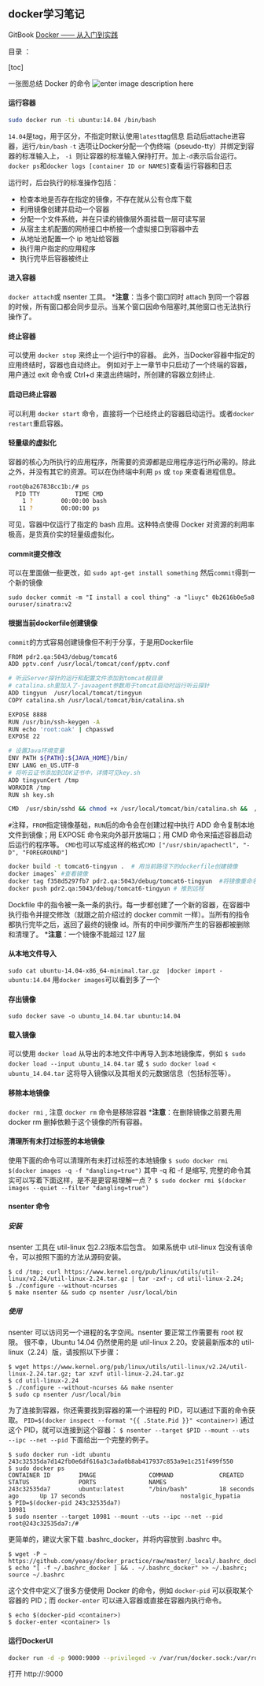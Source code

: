 


## docker学习笔记
GitBook [Docker —— 从入门到实践](https://www.gitbook.com/book/yeasy/docker_practice/details)

目录 ：

[toc]

一张图总结 Docker 的命令
![enter image description here](https://i.imgur.com/IVtcpGn.png)

#### 运行容器
```bash
sudo docker run -ti ubuntu:14.04 /bin/bash
```
`14.04`是tag，用于区分，不指定时默认使用`latest`tag信息
启动后attache进容器，运行`/bin/bash`
`-t` 选项让Docker分配一个伪终端（pseudo-tty）并绑定到容器的标准输入上， `-i `则让容器的标准输入保持打开。加上`-d`表示后台运行。
`docker ps`和`docker logs [container ID or NAMES]`查看运行容器和日志

运行时，后台执行的标准操作包括：
- 检查本地是否存在指定的镜像，不存在就从公有仓库下载
- 利用镜像创建并启动一个容器
- 分配一个文件系统，并在只读的镜像层外面挂载一层可读写层
- 从宿主主机配置的网桥接口中桥接一个虚拟接口到容器中去
- 从地址池配置一个 ip 地址给容器
- 执行用户指定的应用程序
- 执行完毕后容器被终止

#### 进入容器
`docker attach`或 nsenter 工具。
***注意**：当多个窗口同时 attach 到同一个容器的时候，所有窗口都会同步显示。当某个窗口因命令阻塞时,其他窗口也无法执行操作了。

#### 终止容器
可以使用 `docker stop` 来终止一个运行中的容器。
此外，当Docker容器中指定的应用终结时，容器也自动终止。 例如对于上一章节中只启动了一个终端的容器，用户通过 exit 命令或 Ctrl+d 来退出终端时，所创建的容器立刻终止.

#### 启动已终止容器
可以利用 `docker start` 命令，直接将一个已经终止的容器启动运行。或者`docker restart`重启容器。

#### 轻量级的虚拟化
容器的核心为所执行的应用程序，所需要的资源都是应用程序运行所必需的。除此之外，并没有其它的资源。可以在伪终端中利用 `ps` 或 `top` 来查看进程信息。
```bash
root@ba267838cc1b:/# ps
  PID TTY          TIME CMD
    1 ?        00:00:00 bash
   11 ?        00:00:00 ps
```
可见，容器中仅运行了指定的 bash 应用。这种特点使得 Docker 对资源的利用率极高，是货真价实的轻量级虚拟化。

#### commit提交修改
可以在里面做一些更改，如
`sudo apt-get install something`
然后`commit`得到一个新的镜像
```
sudo docker commit -m "I install a cool thing" -a "liuyc" 0b2616b0e5a8 ouruser/sinatra:v2
```

#### 根据当前dockerfile创建镜像
 `commit`的方式容易创建镜像但不利于分享，于是用Dockerfile
```bash
FROM pdr2.qa:5043/debug/tomcat6
ADD pptv.conf /usr/local/tomcat/conf/pptv.conf

# 听云Server探针的运行和配置文件添加到tomcat根目录
# catalina.sh里加入了-javaagent参数用于tomcat启动时运行听云探针
ADD tingyun  /usr/local/tomcat/tingyun
COPY catalina.sh /usr/local/tomcat/bin/catalina.sh

EXPOSE 8888
RUN /usr/bin/ssh-keygen -A
RUN echo 'root:oak' | chpasswd
EXPOSE 22

# 设置Java环境变量
ENV PATH ${PATH}:${JAVA_HOME}/bin/
ENV LANG en_US.UTF-8
# 将听云证书添加到JDK证书中，详情可见key.sh
ADD tingyunCert /tmp
WORKDIR /tmp
RUN sh key.sh

CMD  /usr/sbin/sshd && chmod +x /usr/local/tomcat/bin/catalina.sh &&  /usr/local/tomcat/bin/catalina.sh run
```
`#`注释，`FROM`指定镜像基础，`RUN`后的命令会在创建过程中执行
 ADD 命令复制本地文件到镜像；用 EXPOSE 命令来向外部开放端口；用 CMD 命令来描述容器启动后运行的程序等。
 `CMD`也可以写成这样的格式`CMD ["/usr/sbin/apachectl", "-D", "FOREGROUND"]`

```bash
docker build -t tomcat6-tingyun .  # 用当前路径下的dockerfile创建镜像
docker images` #查看镜像
docker tag f358d5297fb7 pdr2.qa:5043/debug/tomcat6-tingyun  #将镜像重命名
docker push pdr2.qa:5043/debug/tomcat6-tingyun # 推到远程
```
Dockfile 中的指令被一条一条的执行。每一步都创建了一个新的容器，在容器中执行指令并提交修改（就跟之前介绍过的 docker commit 一样）。当所有的指令都执行完毕之后，返回了最终的镜像 id。所有的中间步骤所产生的容器都被删除和清理了。
***注意**：一个镜像不能超过 127 层

#### 从本地文件导入
`sudo cat ubuntu-14.04-x86_64-minimal.tar.gz  |docker import - ubuntu:14.04`
用`docker images`可以看到多了一个

#### 存出镜像
`sudo docker save -o ubuntu_14.04.tar ubuntu:14.04`

#### 载入镜像
可以使用 `docker load` 从导出的本地文件中再导入到本地镜像库，例如
`$ sudo docker load --input ubuntu_14.04.tar`
或
`$ sudo docker load < ubuntu_14.04.tar`
这将导入镜像以及其相关的元数据信息（包括标签等）。

#### 移除本地镜像
`docker rmi` , 注意 `docker rm` 命令是移除容器
***注意**：在删除镜像之前要先用 docker rm 删掉依赖于这个镜像的所有容器。

#### 清理所有未打过标签的本地镜像
使用下面的命令可以清理所有未打过标签的本地镜像
`$ sudo docker rmi $(docker images -q -f "dangling=true")`
其中 -q 和 -f 是缩写, 完整的命令其实可以写着下面这样，是不是更容易理解一点？
`$ sudo docker rmi $(docker images --quiet --filter "dangling=true")`


#### nsenter 命令

##### 安装
nsenter 工具在 util-linux 包2.23版本后包含。 如果系统中 util-linux 包没有该命令，可以按照下面的方法从源码安装。
```
$ cd /tmp; curl https://www.kernel.org/pub/linux/utils/util-linux/v2.24/util-linux-2.24.tar.gz | tar -zxf-; cd util-linux-2.24;
$ ./configure --without-ncurses
$ make nsenter && sudo cp nsenter /usr/local/bin
```
##### 使用
nsenter 可以访问另一个进程的名字空间。nsenter 要正常工作需要有 root 权限。 很不幸，Ubuntu 14.04 仍然使用的是 util-linux 2.20。安装最新版本的 util-linux（2.24）版，请按照以下步骤：
```
$ wget https://www.kernel.org/pub/linux/utils/util-linux/v2.24/util-linux-2.24.tar.gz; tar xzvf util-linux-2.24.tar.gz
$ cd util-linux-2.24
$ ./configure --without-ncurses && make nsenter
$ sudo cp nsenter /usr/local/bin
```
为了连接到容器，你还需要找到容器的第一个进程的 PID，可以通过下面的命令获取。
`PID=$(docker inspect --format "{{ .State.Pid }}" <container>)`
通过这个 PID，就可以连接到这个容器：
`$ nsenter --target $PID --mount --uts --ipc --net --pid`
下面给出一个完整的例子。
```
$ sudo docker run -idt ubuntu
243c32535da7d142fb0e6df616a3c3ada0b8ab417937c853a9e1c251f499f550
$ sudo docker ps
CONTAINER ID        IMAGE               COMMAND             CREATED             STATUS              PORTS               NAMES
243c32535da7        ubuntu:latest       "/bin/bash"         18 seconds ago      Up 17 seconds                           nostalgic_hypatia
$ PID=$(docker-pid 243c32535da7)
10981
$ sudo nsenter --target 10981 --mount --uts --ipc --net --pid
root@243c32535da7:/#
```
更简单的，建议大家下载 .bashrc_docker，并将内容放到 .bashrc 中。
```
$ wget -P ~ https://github.com/yeasy/docker_practice/raw/master/_local/.bashrc_docker;
$ echo "[ -f ~/.bashrc_docker ] && . ~/.bashrc_docker" >> ~/.bashrc; source ~/.bashrc
```
这个文件中定义了很多方便使用 Docker 的命令，例如 `docker-pid` 可以获取某个容器的 PID；而 `docker-enter` 可以进入容器或直接在容器内执行命令。
```
$ echo $(docker-pid <container>)
$ docker-enter <container> ls
```

#### 运行DockerUI
``` bash
docker run -d -p 9000:9000 --privileged -v /var/run/docker.sock:/var/run/docker.sock uifd/ui-for-docker
```
打开  http://<dockerd host ip>:9000




